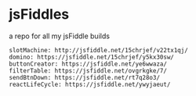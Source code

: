 # jsFiddles
a repo for all my jsFiddle builds
```
slotMachine: http://jsfiddle.net/15chrjef/v22tx1qj/
domino: https://jsfiddle.net/15chrjef/y5kx30sw/
buttonCreator: https://jsfiddle.net/ye6wwaza/
filterTable: https://jsfiddle.net/ovgrkgke/7/
sendBtnDown: https://jsfiddle.net/rt7q28o3/
reactLifeCycle: https://jsfiddle.net/ywyjaeut/
```
